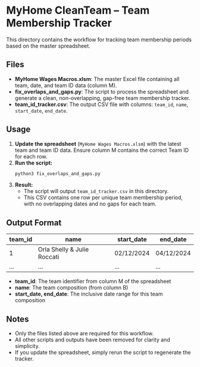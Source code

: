 # MyHome CleanTeam – Team Membership Tracker

This directory contains the workflow for tracking team membership periods based on the master spreadsheet.

## Files

- **MyHome Wages Macros.xlsm**: The master Excel file containing all team, date, and team ID data (column M).
- **fix_overlaps_and_gaps.py**: The script to process the spreadsheet and generate a clean, non-overlapping, gap-free team membership tracker.
- **team_id_tracker.csv**: The output CSV file with columns: `team_id`, `name`, `start_date`, `end_date`.

## Usage

1. **Update the spreadsheet** (`MyHome Wages Macros.xlsm`) with the latest team and team ID data. Ensure column M contains the correct Team ID for each row.
2. **Run the script:**
   ```bash
   python3 fix_overlaps_and_gaps.py
   ```
3. **Result:**
   - The script will output `team_id_tracker.csv` in this directory.
   - This CSV contains one row per unique team membership period, with no overlapping dates and no gaps for each team.

## Output Format

| team_id | name                              | start_date  | end_date    |
|---------|-----------------------------------|-------------|-------------|
| 1       | Orla Shelly & Julie Roccati       | 02/12/2024  | 04/12/2024  |
| ...     | ...                               | ...         | ...         |

- **team_id**: The team identifier from column M of the spreadsheet
- **name**: The team composition (from column B)
- **start_date, end_date**: The inclusive date range for this team composition

## Notes
- Only the files listed above are required for this workflow.
- All other scripts and outputs have been removed for clarity and simplicity.
- If you update the spreadsheet, simply rerun the script to regenerate the tracker.
